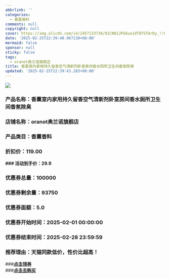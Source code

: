 ```yaml
---
abbrlink: ''
categories:
  - 香薰香料
comments: null
copyright: null
cover: https://img.alicdn.com/i4/2457133736/O1CN01JPG6uo1dT8TSTArDy_!!0-item_pic.jpg
date: '2025-02-25T22:39:40.967130+08:00'
mermaid: false
sponsor: null
sticky: false
tags:
  - oranot奥兰诺旗舰店
title: 香薰室内家用持久留香空气清新剂卧室房间香水厕所卫生间香氛除臭
updated: '2025-02-25T22:39:43.283+08:00'
---
```

![](//img.alicdn.com/i4/2457133736/O1CN01JPG6uo1dT8TSTArDy_!!0-item_pic.jpg)

### 产品名称：香薰室内家用持久留香空气清新剂卧室房间香水厕所卫生间香氛除臭  
### 店铺名称：oranot奥兰诺旗舰店  
### 产品类目：香薰香料  
### 折扣价：119.00  
**### 活动到手价：29.9**  
### 优惠券总量：100000  
### 优惠券剩余量：93750  
### 优惠券面额：5.0  
### 优惠券开始时间：2025-02-01 00:00:00  
### 优惠券结束时间：2025-02-28 23:59:59  

### 推荐理由：天猫同款低价，性价比超高！

###[**点击领券**](https://uland.taobao.com/coupon/edetail?e=VNyypBPxmrilhHvvyUNXZfh8CuWt5YH5OVuOuRD5gLJMmdsrkidbOWBzzpT26idJBPC7LSekh07t%2BwPjHur7iDUYm%2FmE5d%2FdhH8NyE3SNXvKnQU3MqbKxXTQVlCd0JQrRSHvQe2jOLZ9pbNCYX0I%2BPP%2BWUTgK%2F%2B0I%2BtaUgbudUxA%2B536asYsLWVfKa%2BhVnND6UnB87fNtVILj8EIOIAThpjB6TX2HR3QQ5WKStDdyeTLAJho1Tgm24y1rRo98IyIzxHHRjXbSzC3GXpSbfs48nj%2FZe0y5sqRREYIhDiodbt61N%2BCRT44PEMsrCwN3ex6swDhlpaMEawCGruttYDvNg%3D%3D&traceId=21078a2217405385635796258d20e8&union_lens=lensId%3AOPT%401740538563%40213c6cd6_0e84_195402eccfb_ca95%4001%40eyJmbG9vcklkIjo3MzM1NH0ie)  
###[**点击去购买**](https://s.click.taobao.com/t?e=m%3D2%26s%3D7ZK8HArRFAtw4vFB6t2Z2ueEDrYVVa64K7Vc7tFgwiHjf2vlNIV67tfbLcAu4ehVZW1Lr5j6Def3ID%2FV1RqsF4wnCJeELi4I%2FIEn%2BS1IjHAB0ghlTd7WlZVm%2FOAUUFw71qrpxiwMoCNxc1AtbZGVS9IeZexpxGRVN2ImmJWD3A0LZMqoQW%2BfuKGzo1lVxIio0YZRThfbMSDXwiP9ztYn80CVcwoZUWb%2FZp29hQPOqR4cn9UgHeAUR6cxZ3iXWuODjCYtYGASbzRUrFwjXfRKMROfYmExpA2104bt%2FCh0HCYhxHVAXAnYFk%2FQHMpyY7i%2BWAuytjnXIXA%3D)
